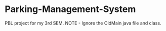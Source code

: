# Parking-Management-System
PBL project for my 3rd SEM.
NOTE - Ignore the OldMain java file and class.
